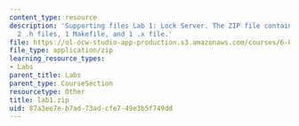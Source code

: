```yaml
---
content_type: resource
description: 'Supporting files Lab 1: Lock Server. The ZIP file contains: 5 .c files,
  2 .h files, 1 Makefile, and 1 .x file.'
file: https://ol-ocw-studio-app-production.s3.amazonaws.com/courses/6-824-distributed-computer-systems-engineering-spring-2006/87a3ee7eb7ad73adcfe749e3b5f749dd_lab1.zip
file_type: application/zip
learning_resource_types:
- Labs
parent_title: Labs
parent_type: CourseSection
resourcetype: Other
title: lab1.zip
uid: 87a3ee7e-b7ad-73ad-cfe7-49e3b5f749dd
---
```

